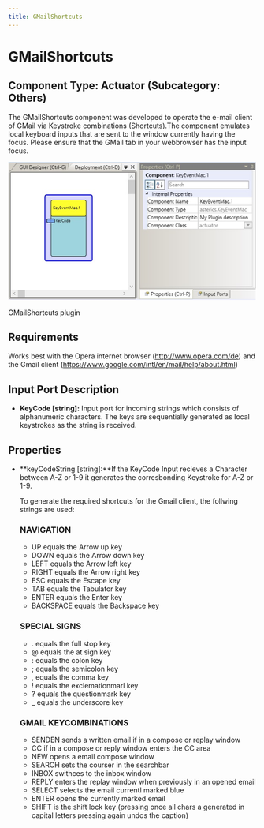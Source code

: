 ```yaml
---
title: GMailShortcuts
---
```


# GMailShortcuts

## Component Type: Actuator (Subcategory: Others)

The GMailShortcuts component was developed to operate the e-mail client of GMail via Keystroke combinations (Shortcuts).The component emulates local keyboard inputs that are sent to the window currently having the focus. Please ensure that the GMail tab in your webbrowser has the input focus.

![Screenshot: GMailShortcuts plugin](./img/gmailshortcuts.jpg "Screenshot: GMailShortcuts plugin")

GMailShortcuts plugin

## Requirements

Works best with the Opera internet browser (http://www.opera.com/de) and the Gmail client (https://www.google.com/intl/en/mail/help/about.html)

## Input Port Description

*   **KeyCode \[string\]:** Input port for incoming strings which consists of alphanumeric characters. The keys are sequentially generated as local keystrokes as the string is received.

## Properties

*   **keyCodeString \[string\]:**If the KeyCode Input recieves a Character between A-Z or 1-9 it generates the corresbonding Keystroke for A-Z or 1-9.
    
    To generate the required shortcuts for the Gmail client, the follwing strings are used:
    
    ### NAVIGATION
    
    *   UP equals the Arrow up key
    *   DOWN equals the Arrow down key
    *   LEFT equals the Arrow left key
    *   RIGHT equals the Arrow right key
    *   ESC equals the Escape key
    *   TAB equals the Tabulator key
    *   ENTER equals the Enter key
    *   BACKSPACE equals the Backspace key
    
    ### SPECIAL SIGNS
    
    *   . equals the full stop key
    *   @ equals the at sign key
    *   : equals the colon key
    *   ; equals the semicolon key
    *   , equals the comma key
    *   ! equals the exclemationmarl key
    *   ? equals the questionmark key
    *   \_ equals the underscore key
    
    ### GMAIL KEYCOMBINATIONS
    
    *   SENDEN sends a written email if in a compose or replay window
    *   CC if in a compose or reply window enters the CC area
    *   NEW opens a email compose window
    *   SEARCH sets the courser in the searchbar
    *   INBOX swithces to the inbox window
    *   REPLY enters the replay window when previously in an opened email
    *   SELECT selects the email currentl marked blue
    *   ENTER opens the currently marked email
    *   SHIFT is the shift lock key (pressing once all chars a generated in capital letters pressing again undos the caption)